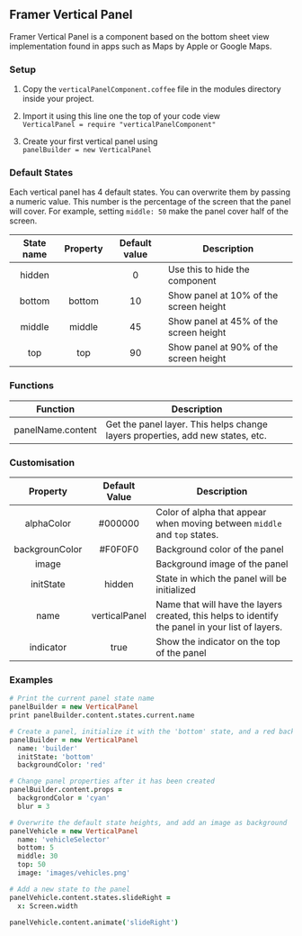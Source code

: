 ## Framer Vertical Panel

Framer Vertical Panel is a component based on the bottom sheet view implementation found in apps such as Maps by Apple or Google Maps. 

### Setup

1. Copy the `verticalPanelComponent.coffee` file in the modules directory inside your project.

2. Import it using this line one the top of your code view   
`VerticalPanel = require "verticalPanelComponent"`

3. Create your first vertical panel using  
`panelBuilder = new VerticalPanel`

### Default States

Each vertical panel has 4 default states. You can overwrite them by passing a numeric value. This number is the percentage of the screen that the panel will cover. For example, setting `middle: 50` make the panel cover half of the screen.

| State name |   Property   | Default value | Description                    |
| :--------: | :----------: | :-----------: | ------------------------------ |
|   hidden   |              |       0       | Use this to hide the component |
|   bottom   | bottom |      10       | Show panel at 10% of the screen height  |
|   middle   | middle |      45       | Show panel at 45% of the screen height  |
|    top     |  top  |      90       | Show panel at 90% of the screen height  |

### Functions

| Function          | Description          |
| ----------------- | -------------------- |
| panelName.content | Get the panel layer. This helps change layers properties, add new states, etc. |

### Customisation

|    Property    | Default Value | Description                              |
| :------------: | :-----------: | ---------------------------------------- |
|   alphaColor   |    #000000    | Color of alpha that appear when moving between `middle` and `top` states. |
| backgrounColor |    #F0F0F0    | Background color of the panel            |
|     image      |               | Background image of the panel            |
|   initState    |    hidden     | State in which the panel will be initialized |
|      name      | verticalPanel | Name that will have the layers created, this helps to identify the panel in your list of layers. |
|      indicator | true          | Show the indicator on the top of the panel |

### Examples

```coffeescript
# Print the current panel state name
panelBuilder = new VerticalPanel
print panelBuilder.content.states.current.name

# Create a panel, initialize it with the 'bottom' state, and a red background
panelBuilder = new VerticalPanel
  name: 'builder'
  initState: 'bottom'
  backgroundColor: 'red'

# Change panel properties after it has been created
panelBuilder.content.props = 
  backgrondColor = 'cyan'
  blur = 3

# Overwrite the default state heights, and add an image as background
panelVehicle = new VerticalPanel
  name: 'vehicleSelector'
  bottom: 5
  middle: 30
  top: 50
  image: 'images/vehicles.png'

# Add a new state to the panel
panelVehicle.content.states.slideRight =
  x: Screen.width

panelVehicle.content.animate('slideRight')
```
